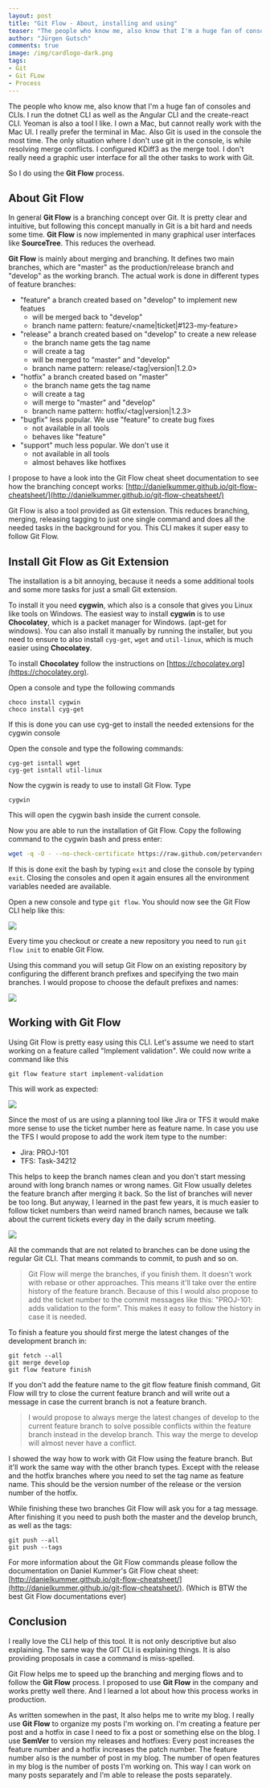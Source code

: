 ```yaml
---
layout: post
title: "Git Flow - About, installing and using"
teaser: "The people who know me, also know that I'm a huge fan of consoles and CLIs. I run the dotnet CLI as well as the Angular CLI and the create-react CLI. Yeoman is also a tool I like. This blog post is about to install the Git Flow CLI as an Git extension and about how to use it in the console."
author: "Jürgen Gutsch"
comments: true
image: /img/cardlogo-dark.png
tags: 
- Git
- Git FLow
- Process
---
```


The people who know me, also know that I'm a huge fan of consoles and CLIs. I run the dotnet CLI as well as the Angular CLI and the create-react CLI. Yeoman is also a tool I like. I own a Mac, but cannot really work with the Mac UI. I really prefer the terminal in Mac. Also Git is used in the console the most time. The only situation where I don't use git in the console, is while resolving merge conflicts. I configured KDiff3 as the merge tool. I don't really need a graphic user interface for all the other tasks to work with Git. 

So I do using the **Git Flow** process. 

## About Git Flow

In general **Git Flow** is a branching concept over Git. It is pretty clear and intuitive, but following this concept manually in Git is a bit hard and needs some time. **Git Flow** is now implemented in many graphical user interfaces like **SourceTree**. This reduces the overhead.

**Git Flow** is mainly about merging and branching. It defines two main branches, which are "master" as the production/release branch and "develop" as the working branch. The actual work is done in different types of feature branches:

* "feature" a branch created based on "develop" to implement new featues
  * will be merged back to "develop"
  * branch name pattern: feature/<name|ticket|#123-my-feature>
* "release" a branch created based on "develop" to create a new release
  * the branch name gets the tag name
  * will create a tag
  * will be merged to "master" and "develop"
  * branch name pattern: release/<tag|version|1.2.0>
* "hotfix" a branch created based on "master"
  * the branch name gets the tag name
  * will create a tag
  * will merge to "master" and "develop"
  * branch name pattern: hotfix/<tag|version|1.2.3>
* "bugfix" less popular. We use "feature" to create bug fixes
  * not available in all tools
  * behaves like "feature"
* "support" much less popular. We don't use it
  * not available in all tools
  * almost behaves like hotfixes

I propose to have a look into the Git Flow cheat sheet documentation to see how the branching concept works: [http://danielkummer.github.io/git-flow-cheatsheet/](http://danielkummer.github.io/git-flow-cheatsheet/)

Git Flow is also a tool provided as Git extension. This reduces branching, merging, releasing tagging to just one single command and does all the needed tasks in the background for you. This CLI makes it super easy to follow Git Flow.

## Install Git Flow as Git Extension

The installation is a bit annoying, because it needs a some additional tools and some more tasks for just a small Git extension.

To install it you need **cygwin**, which also is a console that gives you Linux like tools on Windows. The easiest way to install **cygwin** is to use **Chocolatey**, which is a packet manager for Windows. (apt-get for windows). You can also install it manually by running the installer, but you need to ensure to also install `cyg-get`, `wget` and `util-linux`, which is much easier using **Chocolatey**.

To install **Chocolatey** follow the instructions on [https://chocolatey.org](https://chocolatey.org).

Open a console and type the following commands

~~~ shell
choco install cygwin
choco install cyg-get
~~~

If this is done you can use cyg-get to install the needed extensions for the cygwin console

Open the console and type the following commands:

~~~ shell
cyg-get isntall wget
cyg-get isntall util-linux
~~~

Now the cygwin is ready to use to install Git Flow. Type

~~~ shell
cygwin
~~~

This will open the cygwin bash inside the current console.  

Now you are able to run the installation of Git Flow. Copy the following command to the cygwin bash and press enter:

~~~ bash
wget -q -O - --no-check-certificate https://raw.github.com/petervanderdoes/gitflow-avh/develop/contrib/gitflow-installer.sh install stable | bash
~~~

If this is done exit the bash by typing `exit` and close the console by typing `exit`. Closing the consoles and open it again ensures all the environment variables needed are available. 

Open a new console and type `git flow`. You should now see the Git Flow CLI help like this:

![]({{site.baseurl}}/img/git-flow/git-flow.png)

Every time you checkout or create a new repository you need to run `git flow init` to enable Git Flow. 

Using this command you will setup Git Flow on an existing repository by configuring the different branch prefixes and specifying the two main branches. I would propose to choose the default prefixes and names:

![]({{site.baseurl}}/img/git-flow/git-flow-init.png)

## Working with Git Flow

Using Git Flow is pretty easy using this CLI. Let's assume we need to start working on a feature called "Implement validation". We could now write a command like this

~~~ shell	
git flow feature start implement-validation
~~~

This will work as expected:

![]({{site.baseurl}}/img/git-flow/git-flow-feature-start-1.PNG)

Since the most of us are using a planning tool like Jira or TFS it would make more sense to use the ticket number here as feature name. In case you use the TFS I would propose to add the work item type to the number:

- Jira: PROJ-101
- TFS: Task-34212

This helps to keep the branch names clean and you don't start messing around with long branch names or wrong names. Git Flow usually deletes the feature branch after merging it back. So the list of branches will never be too long. But anyway, I learned in the past few years, it is much easier to follow ticket numbers than weird named branch names, because we talk about the current tickets every day in the daily scrum meeting.

![]({{site.baseurl}}/img/git-flow/git-flow-feature-start-2.PNG)

All the commands that are not related to branches can be done using the regular Git CLI. That means commands to commit, to push and so on.

> Git Flow will merge the branches, if you finish them. It doesn't work with rebase or other approaches. This means it'll take over the entire history of the feature branch. Because of this I would also propose to add the ticket number to the commit messages like this: "PROJ-101: adds validation to the form". This makes it easy to follow  the history in case it is needed.

To finish a feature you should first merge the latest changes of the development branch in:

~~~ shell
git fetch --all
git merge develop
git flow feature finish
~~~

If you don't add the feature name to the git flow feature finish command, Git Flow will try to close the current feature branch and will write out a message in case the current branch is not a feature branch. 

> I would propose to always merge the latest changes of develop to the current feature branch to solve possible conflicts within the feature branch instead in the develop branch. This way the merge to develop will almost never have a conflict.

I showed the way how to work with Git Flow using the feature branch. But it'll work the same way with the other branch types. Except with the release and the hotfix branches where you need to set the tag name as feature name. This should be the version number of the release or the version number of the hotfix. 

While finishing these two branches Git Flow will ask you for a tag message. After finishing it you need to push both the master and the develop brunch, as well as the tags:

~~~ shell
git push --all
git push --tags
~~~

For more information about the Git Flow commands please follow the documentation on Daniel Kummer's Git Flow cheat sheet: [http://danielkummer.github.io/git-flow-cheatsheet/](http://danielkummer.github.io/git-flow-cheatsheet/). (Which is BTW the best Git Flow documentations ever)

## Conclusion

I really love the CLI help of this tool. It is not only descriptive but also explaining.  The same way the GIT CLI is explaining things. It is also providing proposals in case a command is miss-spelled. 

Git Flow helps me to speed up the branching and merging flows and to follow the **Git Flow** process. I proposed to use **Git Flow** in the company and works pretty well there. And I learned a lot about how this process works in production.

As written somewhen in the past, It also helps me to write my blog. I really use **Git Flow** to organize my posts I'm working on. I'm creating a feature per post and a hotfix in case I need to fix a post or something else on the blog. I use **SemVer** to version my releases and hotfixes: Every post increases the feature number and a hotfix increases the patch number. The feature number also is the number of post in my blog. The number of open features in my blog is the number of posts I'm working on. This way I can work on many posts separately and I'm able to release the posts separately.
